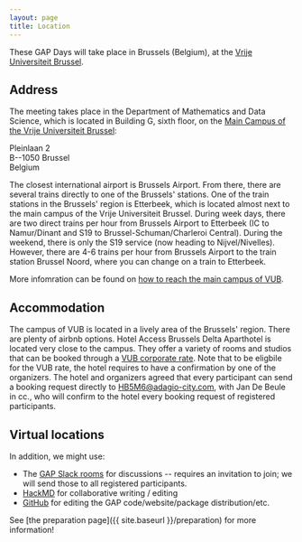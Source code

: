 ```yaml
---
layout: page
title: Location
---
```

These GAP Days will take place in Brussels (Belgium),
at the [Vrije Universiteit Brussel](https://www.vub.be/).


## Address

The meeting takes place in the Department of Mathematics and Data Science, which is located in Building G, sixth floor, on the [Main Campus of the Vrije Universiteit Brussel](https://www.vub.be/en/about-vub/faculties-institutes-and-campuses/our-campuses/vub-main-campus-brussels):

Pleinlaan 2<br>
B--1050 Brussel<br>
Belgium

<!-- 

[University website with travel suggestions.](https://rptu.de/en/routes-and-means-of-transport).

 48 in floor 4 (which is the second above ground...)
- room 436: main room
- room 419: secondary room
- room 430: office of Max Horn
- online / hybrid: [Gather.town meeting room](https://app.gather.town/app/8v9jQV7Yeftv5bz1/GAPDays)
-->

The closest international airport is Brussels Airport. From there, there are several trains directly to one of the Brussels' stations. One of the train stations 
in the Brussels' region is Etterbeek, which is located almost next to the main campus of the Vrije Universiteit Brussel. During week days, there are two direct trains
per hour from Brussels Airport to Etterbeek (IC to Namur/Dinant and S19 to Brussel-Schuman/Charleroi Central). During the weekend, there is only the S19 service (now
heading to Nijvel/Nivelles). However, there are 4-6 trains per hour from Brussels Airport to the train station Brussel Noord, where you can change on a train to Etterbeek. 

More infomration can be found on [how to reach the main campus of VUB](https://www.vub.be/en/about-vub/faculties-institutes-and-campuses/our-campuses/vub-main-campus-brussels/directions). 

## Accommodation

The campus of VUB is located in a lively area of the Brussels' region. There are plenty of airbnb options. Hotel Access Brussels Delta Aparthotel is located very close to the campus. They offer a variety of rooms and studios that can be booked through a [VUB corporate rate](https://www.vub.be/en/services-vub-campuses-in-etterbeek-and-jette/facilities-vub-campus/accommodation-and-around-our-campuses). Note that to be eligbile for the VUB rate, the hotel requires to have a confirmation by one of the organizers. The hotel and organizers agreed that every participant can send a booking request directly to HB5M6@adagio-city.com, with Jan De Beule in cc., who will confirm to the hotel every booking request of registered participants.


<!-- 
## Restaurants

TODO: recommend some restaurants
-->


## Virtual locations

In addition, we might use:
- The [GAP Slack rooms](https://gap-system.slack.com) for discussions -- requires
  an invitation to join; we will send those to all registered participants.
- [HackMD](https://hackmd.io) for collaborative writing / editing
- [GitHub](https://github.com) for editing the GAP code/website/package distribution/etc.

See [the preparation page]({{ site.baseurl }}/preparation) for more information!
